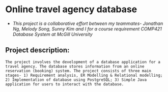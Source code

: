 
# Online travel agency database

* *This project is a collaborative effort between my teammates- Jonathan Ng, Melody Song, Sunny Kim and I for a course requirement COMP421 Database System at McGill University*

## Project description:
    The project involves the development of a database application for a travel agency. The database stores information from an online reservation (booking) system. The project consists of three main stages- 1) Requirement analysis, ER Modelling & Relational modelling; 2) Implementation of database using PostgreSQL; 3) Simple Java application for users to interact with the database.

